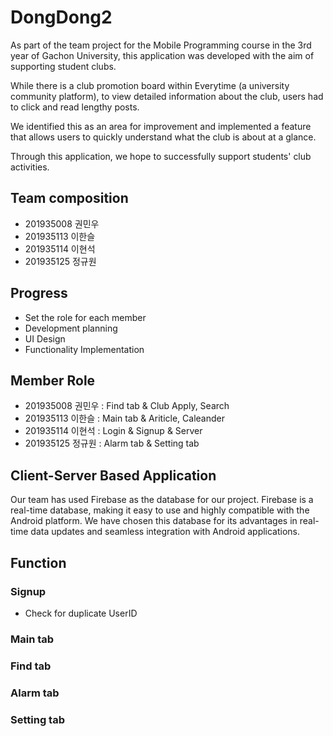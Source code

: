 # DongDong2

As part of the team project for the Mobile Programming course in the 3rd year of Gachon University, this application was developed with the aim of supporting student clubs.

While there is a club promotion board within Everytime (a university community platform), to view detailed information about the club, users had to click and read lengthy posts.

We identified this as an area for improvement and implemented a feature that allows users to quickly understand what the club is about at a glance.

Through this application, we hope to successfully support students' club activities.

## Team composition 
* 201935008 권민우
* 201935113 이한슬
* 201935114 이현석
* 201935125 정규원

## Progress
* Set the role for each member
* Development planning
* UI Design
* Functionality Implementation

## Member Role 
* 201935008 권민우 : Find tab & Club Apply, Search
* 201935113 이한슬 : Main tab & Ariticle, Caleander
* 201935114 이현석 : Login & Signup & Server
* 201935125 정규원 : Alarm tab & Setting tab

## Client-Server Based Application
Our team has used Firebase as the database for our project.
Firebase is a real-time database, making it easy to use and highly compatible with the Android platform.
We have chosen this database for its advantages in real-time data updates and seamless integration with Android applications.


## Function
### Signup

* Check for duplicate UserID

### Main tab

### Find tab

### Alarm tab

### Setting tab

